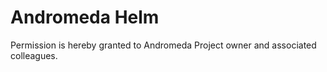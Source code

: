 # Andromeda Helm

Permission is hereby granted to Andromeda Project owner and associated colleagues.
